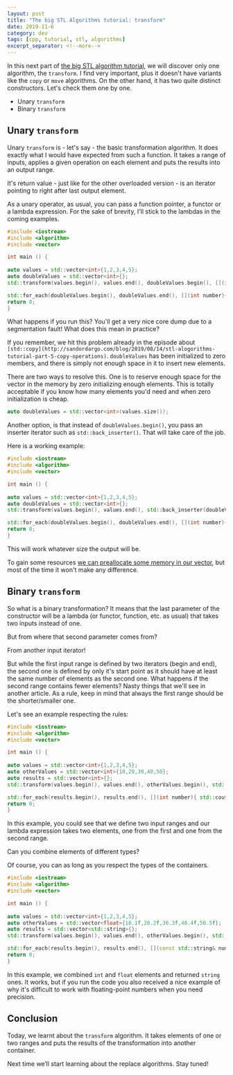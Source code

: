 ```yaml
---
layout: post
title: "The big STL Algorithms tutorial: transform"
date: 2019-11-6
category: dev
tags: [cpp, tutorial, stl, algorithms]
excerpt_separator: <!--more-->
---
```

In this next part of [the big STL algorithm tutorial](http://sandordargo.com/blog/2019/01/30/stl-algos-intro), we will discover only one algorithm, the `transform`. I find very important, plus it doesn't have variants like the `copy` or `move` algorithms. On the other hand, it has two quite distinct constructors. Let's check them one by one.
<!--more-->

* Unary `transform`
* Binary `transform`

## Unary `transform`

Unary `transform` is - let's say - the basic transformation algorithm. It does exactly what I would have expected from such a function. It takes a range of inputs, applies a given operation on each element and puts the results into an output range.

It's return value - just like for the other overloaded version - is an iterator pointing to right after last output element.

As a unary operator, as usual, you can pass a function pointer, a functor or a lambda expression. For the sake of brevity, I'll stick to the lambdas in the coming examples.

```cpp
#include <iostream>
#include <algorithm>
#include <vector>

int main () { 
    
auto values = std::vector<int>{1,2,3,4,5};
auto doubleValues = std::vector<int>{};
std::transform(values.begin(), values.end(), doubleValues.begin(), [](int number) {return 2*number;});

std::for_each(doubleValues.begin(), doubleValues.end(), [](int number){ std::cout << number << "\n";});
return 0;
}
```

What happens if you run this? You'll get a very nice core dump due to a segmentation fault!
What does this mean in practice?

If you remember, we hit this problem already in the episode about `[std::copy](http://sandordargo.com/blog/2019/08/14/stl-alogorithms-tutorial-part-5-copy-operations)`. `doubleValues` has been initialized to zero members, and there is simply not enough space in it to insert new elements.

There are two ways to resolve this. One is to reserve enough space for the vector in the memory by zero initializing enough elements. This is totally acceptable if you know how many elements you'd need and when zero initialization is cheap.

```cpp
auto doubleValues = std::vector<int>(values.size());
```

Another option, is that instead of `doubleValues.begin()`, you pass an inserter iterator such as `std::back_inserter()`. That will take care of the job.

Here is a working example:

```cpp
#include <iostream>
#include <algorithm>
#include <vector>

int main () { 
    
auto values = std::vector<int>{1,2,3,4,5};
auto doubleValues = std::vector<int>{};
std::transform(values.begin(), values.end(), std::back_inserter(doubleValues), [](int number) {return 2*number;});

std::for_each(doubleValues.begin(), doubleValues.end(), [](int number){ std::cout << number << "\n";});
return 0;
}
```

This will work whatever size the output will be.

To gain some resources [we can preallocate some memory in our vector](https://stackoverflow.com/questions/7397768/choice-between-vectorresize-and-vectorreserve), but most of the time it won't make any difference.

## Binary `transform`

So what is a binary transformation? It means that the last parameter of the constructor will be a lambda (or functor, function, etc. as usual) that takes two inputs instead of one.

But from where that second parameter comes from?

From another input iterator! 

But while the first input range is defined by two iterators (begin and end), the second one is defined by only it's start point as it should have at least the same number of elements as the second one. What happens if the second range contains fewer elements? Nasty things that we'll see in another article. As a rule, keep in mind that always the first range should be the shorter/smaller one.

Let's see an example respecting the rules:

```cpp
#include <iostream>
#include <algorithm>
#include <vector>

int main () { 
    
auto values = std::vector<int>{1,2,3,4,5};
auto otherValues = std::vector<int>{10,20,30,40,50};
auto results = std::vector<int>{};
std::transform(values.begin(), values.end(), otherValues.begin(), std::back_inserter(results), [](int number, int otherNumber) { return number+otherNumber; });

std::for_each(results.begin(), results.end(), [](int number){ std::cout << number << "\n";});
return 0;
}
```

In this example, you could see that we define two input ranges and our lambda expression takes two elements, one from the first and one from the second range.

Can you combine elements of different types?

Of course, you can as long as you respect the types of the containers.

```cpp
#include <iostream>
#include <algorithm>
#include <vector>

int main () { 
    
auto values = std::vector<int>{1,2,3,4,5};
auto otherValues = std::vector<float>{10.1f,20.2f,30.3f,40.4f,50.5f};
auto results = std::vector<std::string>{};
std::transform(values.begin(), values.end(), otherValues.begin(), std::back_inserter(results), [](int number, float otherNumber) {return std::to_string(number+otherNumber);});

std::for_each(results.begin(), results.end(), [](const std::string& number){ std::cout << number << "\n";});
return 0;
}
```

In this example, we combined `int` and `float` elements and returned `string` ones. It works, but if you run the code you also received a nice example of why it's difficult to work with floating-point numbers when you need precision.

## Conclusion

Today, we learnt about the `transform` algorithm. It takes elements of one or two ranges and puts the results of the transformation into another container.

Next time we’ll start learning about the replace algorithms. Stay tuned!